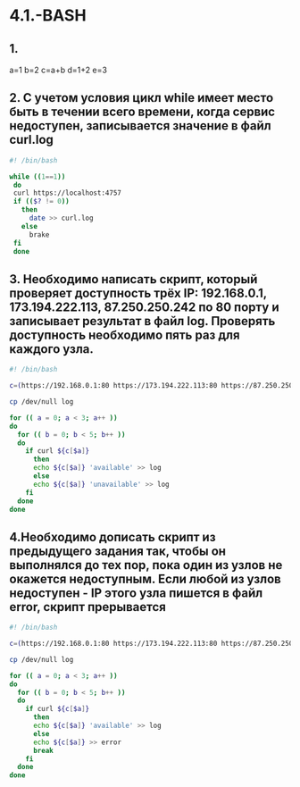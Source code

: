 # 4.1.-BASH

## 1.

a=1 b=2 c=a+b d=1+2 e=3

## 2. С учетом условия цикл while имеет место быть в течении всего времени, когда сервис недоступен, записывается значение в файл curl.log

```bash
#! /bin/bash

while ((1==1))
 do
 curl https://localhost:4757
 if (($? != 0))
   then
     date >> curl.log
   else
     brake  
 fi
 done
```

## 3. Необходимо написать скрипт, который проверяет доступность трёх IP: 192.168.0.1, 173.194.222.113, 87.250.250.242 по 80 порту и записывает результат в файл log. Проверять доступность необходимо пять раз для каждого узла.

```bash
#! /bin/bash

c=(https://192.168.0.1:80 https://173.194.222.113:80 https://87.250.250.242:80)

cp /dev/null log

for (( a = 0; a < 3; a++ ))
do
  for (( b = 0; b < 5; b++ ))
  do
    if curl ${c[$a]}
      then
      echo ${c[$a]} 'available' >> log
      else
      echo ${c[$a]} 'unavailable' >> log
    fi
  done
done
```

## 4.Необходимо дописать скрипт из предыдущего задания так, чтобы он выполнялся до тех пор, пока один из узлов не окажется недоступным. Если любой из узлов недоступен - IP этого узла пишется в файл error, скрипт прерывается

```bash
#! /bin/bash

c=(https://192.168.0.1:80 https://173.194.222.113:80 https://87.250.250.242:80)

cp /dev/null log

for (( a = 0; a < 3; a++ ))
do
  for (( b = 0; b < 5; b++ ))
  do
    if curl ${c[$a]}
      then
      echo ${c[$a]} 'available' >> log
      else
      echo ${c[$a]} >> error
      break
    fi
  done
done
```
